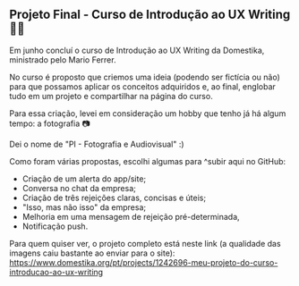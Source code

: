 <h2>Projeto Final - Curso de Introdução ao UX Writing 📓📝</h2>

Em junho concluí o curso de Introdução ao UX Writing da Domestika, ministrado pelo Mario Ferrer. 

No curso é proposto que criemos uma ideia (podendo ser fictícia ou não) para que possamos aplicar os conceitos adquiridos e, ao final, englobar tudo em um projeto e compartilhar na página do curso.

Para essa criação, levei em consideração um hobby que tenho já há algum tempo: a fotografia 📷

Dei o nome de "PI - Fotografia e Audiovisual" :)

Como foram várias propostas, escolhi algumas para ^subir aqui no GitHub:

- Criação de um alerta do app/site;
- Conversa no chat da empresa;
- Criação de três rejeições claras, concisas e úteis;
- "Isso, mas não isso" da empresa;
- Melhoria em uma mensagem de rejeição pré-determinada,
- Notificação push.

Para quem quiser ver, o projeto completo está neste link (a qualidade das imagens caiu bastante ao enviar para o site): https://www.domestika.org/pt/projects/1242696-meu-projeto-do-curso-introducao-ao-ux-writing
